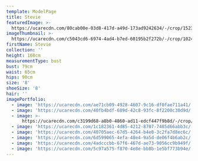 ```yaml
---
template: ModelPage
title: Stevie
featuredImage: >-
  https://ucarecdn.com/80cab00e-03d8-417d-a49d-173ad9242634/-/crop/1523x890/2,128/-/preview/
imageThumbnail: >-
  https://ucarecdn.com/c5043cd6-6974-4ad4-b7ed-60195b2f272b/-/crop/1024x1326/402,0/-/preview/
firstName: Stevie
collection: ''
height: 168cm
measurementType: bust
bust: 79cm
waist: 65cm
hips: 90cm
size: '8'
shoeSize: '8'
hair: ''
imagePortfolio:
  - image: 'https://ucarecdn.com/ae71cb09-4928-4607-9c16-df0fae711a41/'
  - image: 'https://ucarecdn.com/40fb4bdf-689d-42c8-93fc-8f2200c30d9d/'
  - image: >-
      https://ucarecdn.com/c3199d68-a8b0-4860-ad11-edcf447f9b8d/-/crop/1632x2366/0,0/-/preview/
  - image: 'https://ucarecdn.com/1c182361-4d85-4212-8707-7485d66abb3c/'
  - image: 'https://ucarecdn.com/40705aec-67d5-4264-b4e8-3c2fa7d8ec6c/'
  - image: 'https://ucarecdn.com/6d599065-4efa-48e4-9a5d-de06f4b6ab2c/'
  - image: 'https://ucarecdn.com/4adcccbb-67f6-467d-ae73-9056cc9b949f/'
  - image: 'https://ucarecdn.com/5c97a575-f870-4e8e-bb8b-1e5bf773b94e/'
---
```


